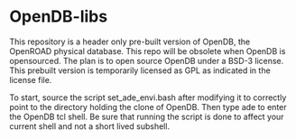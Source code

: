 # OpenDB-libs

This repository is a header only pre-built version of OpenDB, the OpenROAD physical database.
This repo will be obsolete when OpenDB is opensourced.
The plan is to open source OpenDB under a BSD-3 license.
This prebuilt version is temporarily licensed as GPL as indicated in the license file.

To start, source the script set_ade_envi.bash after modifying it to correctly point to the directory holding the clone of OpenDB.
Then type ade to enter the OpenDB tcl shell. Be sure that running the script is done to affect your current shell and not a short lived subshell.


